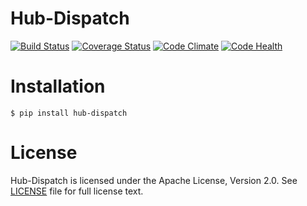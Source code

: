 # Hub-Dispatch

[![Build Status](https://travis-ci.org/cogniteev/hub-dispatch.svg)](https://travis-ci.org/cogniteev/hub-dispatch)
[![Coverage Status](https://coveralls.io/repos/cogniteev/hub-dispatch/badge.svg?branch=master&service=github)](https://coveralls.io/github/cogniteev/hub-dispatch?branch=master)
[![Code Climate](https://codeclimate.com/github/cogniteev/hub-dispatch/badges/gpa.svg)](https://codeclimate.com/github/cogniteev/hub-dispatch)
[![Code Health](https://landscape.io/github/cogniteev/hub-dispatch/master/landscape.svg?style=plastic)](https://landscape.io/github/cogniteev/hub-dispatch/master)

# Installation

```shell
$ pip install hub-dispatch
```

# License

Hub-Dispatch is licensed under the Apache License, Version 2.0.
See [LICENSE](LICENSE) file for full license text.
